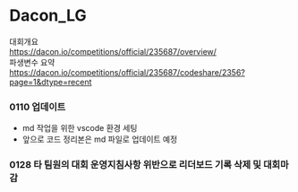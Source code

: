# Dacon_LG 
대회개요  
https://dacon.io/competitions/official/235687/overview/    
파생변수 요약    
https://dacon.io/competitions/official/235687/codeshare/2356?page=1&dtype=recent    

### 0110 업데이트
- md 작업을 위한 vscode 환경 세팅
- 앞으로 코드 정리본은 md 파일로 업데이트 예정

### 0128 타 팀원의 대회 운영지침사항 위반으로 리더보드 기록 삭제 및 대회마감

